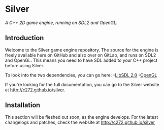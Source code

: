 # Silver
*A C++ 2D game engine, running on SDL2 and OpenGL.*

## Introduction
Welcome to the Silver game engine repository. The source for the engine is freely available here on GitHub and also over on GitLab, and runs on SDL2 and OpenGL. This means you need to have SDL added to your C++ project before using Silver.

To look into the two dependencies, you can go here:
-[LibSDL 2.0](https://www.libsdl.org/)
-[OpenGL](https://www.opengl.org/)


If you're looking for the full documentation, you can go to the Silver website at http://c272.github.io/silver.

## Installation
This section will be fleshed out soon, as the engine develops. For the latest changelogs and patches, check the website at http://c272.github.io/silver
